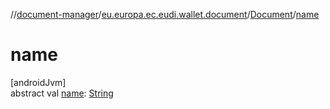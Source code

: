 //[document-manager](../../../index.md)/[eu.europa.ec.eudi.wallet.document](../index.md)/[Document](index.md)/[name](name.md)

# name

[androidJvm]\
abstract
val [name](name.md): [String](https://kotlinlang.org/api/latest/jvm/stdlib/kotlin-stdlib/kotlin/-string/index.html)
